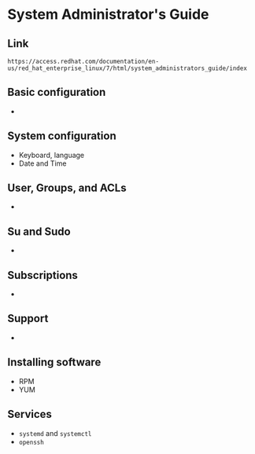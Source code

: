 # System Administrator's Guide

## Link  
   `https://access.redhat.com/documentation/en-us/red_hat_enterprise_linux/7/html/system_administrators_guide/index`

## Basic configuration
-

## System configuration
- Keyboard, language
- Date and Time

## User, Groups, and ACLs
-

## Su and Sudo
-

## Subscriptions
-

## Support
-

## Installing software
- RPM
- YUM

## Services
- `systemd` and `systemctl`
- `openssh`
